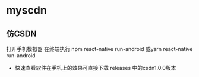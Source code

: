 # myscdn
## 仿CSDN
打开手机模拟器
在终端执行 
npm react-native run-android
或yarn react-native run-android

* 快速查看软件在手机上的效果可直接下载 releases 中的csdn1.0.0版本
